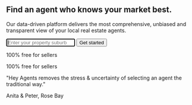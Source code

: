   <section class="homepage-hero">
    <div class="regular-container">
      <h1 class="wow">Find an agent who knows your market best.</h1>
      <p class="sub-headline wow" data-wow-delay="0.3s">
        Our data-driven platform delivers the most comprehensive, unbiased and
        transparent view of your local real estate agents.
      </p>
      <div class="full-width-input wow" data-wow-delay="0.6s">
      <input id="suburbs" name="suburbs" class="suburbs selected-suburb"  type="text" placeholder="Enter your property suburb" autofocus /> <a href="/signup/#prop"> <input type="submit" value="Get started" class="suburb-btn button primary big" /></a><br/>
        <input name="postcodes" type="hidden">
        <p class="mt-2 small small-margin-top free-label">100% free for sellers</p>
      </div>
      <div class="mobile-input wow" data-wow-delay="0.6s">
        <!-- <input type="text" id="suburbs" class="suburbs selected-suburb" name="suburbs" placeholder="Enter your suburb" autofocus /><a href="/signup/#prop"> <input type="submit" value="Get started" class="button primary big" /></a><br/> -->
        <p class="small small-margin-top free-label">100% free for sellers</p>
      </div>
    </div>
    <div class="hero-testimonial-text">
      <p class="quote">"Hey Agents removes the stress & uncertainty of selecting an agent the traditional way."</p>
      <p class="author">Anita & Peter, Rose Bay</p>
    </div>
  </section>